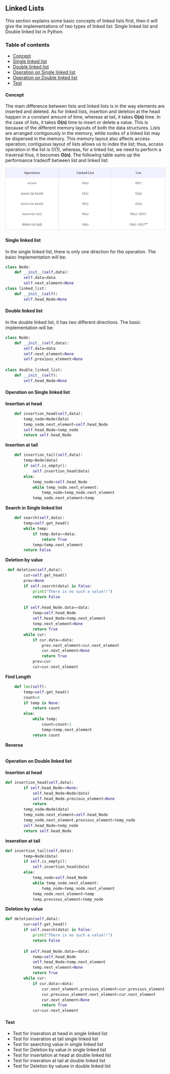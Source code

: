 ## Linked Lists
This section explains some basic concepts of linked lists first, then it will give the implementations of two types of linked list: Single linked list and Double linked list in Python.

### Table of  contents
- [Concept](#concept)
- [Single linked list](#single-linked-list)
- [Double linked list](#double-linked-list)
- [Operation on Single linked list](#operation-on-single-linked-list)
- [Operation on Double linked list](#operation-on-double-linked-list)
- [Test](#test)

#### Concept
The main difference between lists and linked lists is in the way elements are inserted and deleted. As for linked lists, insertion and deletion at the head happen in a constant amount of time, whereas at tail, it takes **O(n)** time. In the case of lists, it takes **O(n)** time to insert or delete a value. This is because of the different memory layouts of both the data structures. Lists are arranged contiguously in the memory, while nodes of a linked list may be dispersed in the memory. This memory layout also affects access operation; contiguous layout of lists allows us to index the list; thus, access operation in the list is O(1), whereas, for a linked list, we need to perform a traversal thus, it becomes **O(n)**. The following table sums up the performance tradeoff between list and linked list:

![image](https://github.com/lyb1234567/CS_Self_Study/blob/master/Data%20Structre%20and%20Algorithm/Linked%20Lists/image/Comparison%20of%20lists%20and%20Linked%20list.PNG?raw=true)
#### Single linked list
In the single linked list, there is only one direction for the operation. The baisc Implementation will be:
```python
class Node:
    def __init__(self,data):
        self.data=data
        self.next_element=None
class linked_list:
    def __init__(self):
        self.head_Node=None
```

#### Double linked list
In the double linked list, it has two different directions. The basic implementation will be:
```python
class Node:
    def __init__(self,data):
        self.data=data
        self.next_element=None
        self.previous_element=None

class double_linked_list:
    def __init__(self):
        self.head_Node=None
```

#### Operation on Single linked list

**Insertion at head**
```python
    def insertion_head(self,data):
        temp_node=Node(data)
        temp_node.next_element=self.head_Node
        self.head_Node=temp_node
        return self.head_Node
```
**Insertion at tail**
```python
    def insertion_tail(self,data):
        temp=Node(data)
        if self.is_empty():
            self.insertion_head(data)
        else:
            temp_node=self.head_Node
            while temp_node.next_element:
                temp_node=temp_node.next_element
            temp_node.next_element=temp
```
**Search in Single linked list**
```python
    def search(self,data):
        temp=self.get_head()
        while temp:
            if temp.data==data:
                return True
            temp=temp.next_element
        return False
```
**Deletion by value**
```python
 def deletion(self,data):
        cur=self.get_head()
        prev=None
        if self.search(data) is False:
            print("There is no such a value!!")
            return False

        if self.head_Node.data==data:
            temp=self.head_Node
            self.head_Node=temp.next_element
            temp.next_element=None
            return True
        while cur:
            if cur.data==data:
                prev.next_element=cur.next_element
                cur.next_element=None
                return True
            prev=cur
            cur=cur.next_element
```

**Find Length**
```python
    def len(self):
        temp=self.get_head()
        count=0
        if temp is None:
            return count
        else:
            while temp:
                count=count+1
                temp=temp.next_element
            return count
```
**Reverse**
```python

```
#### Operation on Double linked list
**Insertion at head**
```python
def insertion_head(self,data):
        if self.head_Node==None:
            self.head_Node=Node(data)
            self.head_Node.previous_element=None
            return
        temp_node=Node(data)
        temp_node.next_element=self.head_Node
        temp_node.next_element.previous_element=temp_node
        self.head_Node=temp_node
        return self.head_Node
```

**inseration at tail**
```python
def insertion_tail(self,data):
        temp=Node(data)
        if self.is_empty():
            self.insertion_head(data)
        else:
            temp_node=self.head_Node
            while temp_node.next_element:
                temp_node=temp_node.next_element
            temp_node.next_element=temp
            temp.previous_element=temp_node
```
**Deletion by value**
```python
def deletion(self,data):
        cur=self.get_head()
        if self.search(data) is False:
            print("There is no such a value!!")
            return False

        if self.head_Node.data==data:
            temp=self.head_Node
            self.head_Node=temp.next_element
            temp.next_element=None
            return True
        while cur:
            if cur.data==data:
                cur.next_element.previous_element=cur.previous_element
                cur.previous_element.next_element=cur.next_element
                cur.next_element=None
                return True
            cur=cur.next_element
```
#### Test
- Test for inseration at head in single linked list
- Test for inseration at tail single linked list
- Test for searching value in single linked list
- Test for Deletion by value in single linked list
- Test for insertation at head at double linked list
- Test for inseration at tail at double linked list
- Test for Deletion by valuee in double linked list